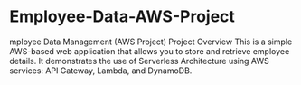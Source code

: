 # Employee-Data-AWS-Project
mployee Data Management (AWS Project)  Project Overview This is a simple AWS-based web application that allows you to store and retrieve employee details. It demonstrates the use of Serverless Architecture using AWS services: API Gateway, Lambda, and DynamoDB.
